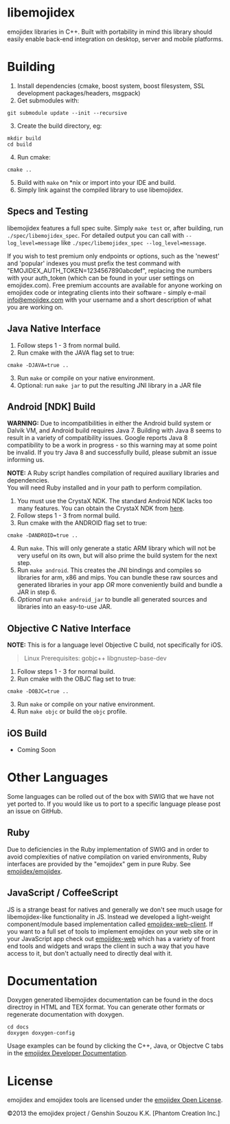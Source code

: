 libemojidex
===========
emojidex libraries in C++. 
Built with portability in mind this library should easily enable back-end integration on desktop, 
server and mobile platforms.

Building
========

1. Install dependencies (cmake, boost system, boost filesystem, 
	SSL development packages/headers, msgpack)
2. Get submodules with:
  ```
  git submodule update --init --recursive
  ```
3. Create the build directory, eg:
  ```
  mkdir build
  cd build
  ```
4. Run cmake:  
  ```
  cmake ..
  ```
5. Build with `make` on \*nix or import into your IDE and build.
6. Simply link against the compiled library to use libemojidex.

Specs and Testing
-----------------

libemojidex features a full spec suite. Simply ```make test``` or, after building, run 
```./spec/libemojidex_spec```. For detailed output you can call with ```--log_level=message``` 
like ```./spec/libemojidex_spec --log_level=message```.

If you wish to test premium only endpoints or options, such as the 'newest' and 'popular' indexes 
you must prefix the test command with "EMOJIDEX_AUTH_TOKEN=1234567890abcdef", replacing the 
numbers with your auth_token (which can be found in your user settings on emojidex.com). Free 
premium accounts are available for anyone working on emojidex code or integrating clients into 
their software - simply e-mail info@emojidex.com with your username and a short description of 
what you are working on.

Java Native Interface
---------------------

1. Follow steps 1 - 3 from normal build.
2. Run cmake with the JAVA flag set to true:
  ```
  cmake -DJAVA=true ..
  ```
3. Run `make` or compile on your native environment.
4. Optional: run `make jar` to put the resulting JNI library in a JAR file

Android [NDK] Build
-------------------
**WARNING:** Due to incompatibilities in either the Android build system or Dalvik VM, and Android 
build requires Java 7. Building with Java 8 seems to result in a variety of compatibility issues. 
Google reports Java 8 compatibility to be a work in progress - so this warning may at some point 
be invalid. If you try Java 8 and successfully build, please submit an issue informing us.

**NOTE:** A Ruby script handles compilation of required auxiliary libraries and dependencies.  
You will need Ruby installed and in your path to perform compilation.

1. You must use the CrystaX NDK. The standard Android NDK lacks too many features. You can obtain 
the CrystaX NDK from [here](https://www.crystax.net/android/ndk).
2. Follow steps 1 - 3 from normal build.
3. Run cmake with the ANDROID flag set to true:
  ```
  cmake -DANDROID=true ..
  ```
4. Run `make`. This will only generate a static ARM library which will not be very useful on its 
own, but will also prime the build system for the next step.
5. Run `make android`. This creates the JNI bindings and compiles so libraries for arm, x86 and 
mips. You can bundle these raw sources and generated libraries in your app *OR* more conveniently 
build and bundle a JAR in step 6.
6. *Optional* run `make android_jar` to bundle all generated sources and libraries into an 
easy-to-use JAR.

Objective C Native Interface
----------------------------

**NOTE:** This is for a language level Objective C build, not specifically for iOS.

> Linux Prerequisites: gobjc++ libgnustep-base-dev

1. Follow steps 1 - 3 for normal build.
2. Run cmake with the OBJC flag set to true:
  ```
  cmake -DOBJC=true ..
  ```
3. Run `make` or compile on your native environment.
4. Run `make objc` or build the `objc` profile.

iOS Build
---------
* Coming Soon

Other Languages
===============
Some languages can be rolled out of the box with SWIG that we have not yet ported to. If you 
would like us to port to a specific language please post an issue on GitHub.

Ruby
----
Due to deficiencies in the Ruby implementation of SWIG and in order to avoid complexities 
of native compilation on varied environments, Ruby interfaces are provided by the "emojidex" gem 
in pure Ruby. See [emojidex/emojidex](https://github.com/emojidex/emojidex).

JavaScript / CoffeeScript
-------------------------
JS is a strange beast for natives and generally we don't see much usage for libemojidex-like 
functionality in JS. Instead we developed a light-weight component/module based implementation 
called [emojidex-web-client](https://github.com/emojidex/emojidex-web-client). If you want to a 
full set of tools to implement emojidex on your web site or in your JavaScript app check out 
[emojidex-web](https://github.com/emojidex/emojidex-web) which has a variety of front end tools 
and widgets and wraps the client in such a way that you have access to it, but don't actually 
need to directly deal with it.

Documentation
=============
Doxygen generated libemojidex documentation can be found in the docs directroy in 
HTML and TEX format. You can generate other formats or regenerate documentation with doxygen.
```
cd docs
doxygen doxygen-config
```

Usage examples can be found by clicking the C++, Java, or Objectve C tabs in the 
[emojidex Developer Documentation](http://developer.emojidex.com).

License
=======
emojidex and emojidex tools are licensed under the [emojidex Open License](https://www.emojidex.com/emojidex/emojidex_open_license).

©2013 the emojidex project / Genshin Souzou K.K. [Phantom Creation Inc.]
